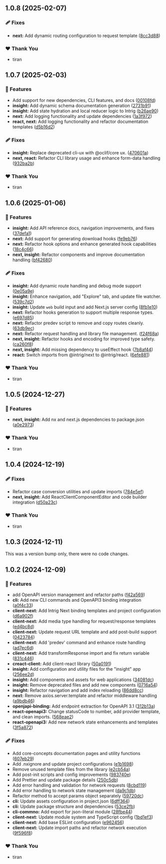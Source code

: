 ## 1.0.8 (2025-02-07)

### 🩹 Fixes

- **next:** Add dynamic routing configuration to request template ([8cc3d88](https://github.com/intrigsoft/intrig/commit/8cc3d88))

### ❤️  Thank You

- tiran

## 1.0.7 (2025-02-03)

### 🚀 Features

- Add support for new dependencies, CLI features, and docs ([00108fd](https://github.com/intrigsoft/intrig/commit/00108fd))
- **insight:** Add dynamic schema documentation generation ([2731b91](https://github.com/intrigsoft/intrig/commit/2731b91))
- **insight:** Add state hydration and local reducer logic to Intrig ([b26ae90](https://github.com/intrigsoft/intrig/commit/b26ae90))
- **next:** Add logging functionality and update dependencies ([1a3f972](https://github.com/intrigsoft/intrig/commit/1a3f972))
- **react, next:** Add logging functionality and refactor documentation templates ([d5b16d2](https://github.com/intrigsoft/intrig/commit/d5b16d2))

### 🩹 Fixes

- **insight:** Replace deprecated cli-ux with @oclif/core ux. ([470601a](https://github.com/intrigsoft/intrig/commit/470601a))
- **next, react:** Refactor CLI library usage and enhance form-data handling ([932ba2b](https://github.com/intrigsoft/intrig/commit/932ba2b))

### ❤️  Thank You

- tiran

## 1.0.6 (2025-01-06)

### 🚀 Features

- **insight:** Add API reference docs, navigation improvements, and fixes ([37defa1](https://github.com/intrigsoft/intrig/commit/37defa1))
- **next:** Add support for generating download hooks ([fe9eb76](https://github.com/intrigsoft/intrig/commit/fe9eb76))
- **next:** Refactor hook options and enhance generated hook capabilities ([18c4c66](https://github.com/intrigsoft/intrig/commit/18c4c66))
- **next, insight:** Refactor components and improve documentation handling ([bf42680](https://github.com/intrigsoft/intrig/commit/bf42680))

### 🩹 Fixes

- **insight:** Add dynamic route handling and debug mode support ([0e05a9e](https://github.com/intrigsoft/intrig/commit/0e05a9e))
- **insight:** Enhance navigation, add "Explore" tab, and update file watcher. ([539c7d2](https://github.com/intrigsoft/intrig/commit/539c7d2))
- **insight:** Update `web` build input and add Next.js server config ([8fb1e10](https://github.com/intrigsoft/intrig/commit/8fb1e10))
- **next:** Refactor hooks generation to support multiple response types. ([e697d85](https://github.com/intrigsoft/intrig/commit/e697d85))
- **next:** Refactor predev script to remove and copy routes cleanly. ([63db9ec](https://github.com/intrigsoft/intrig/commit/63db9ec))
- **next:** Refactor request handling and library file management. ([f24f68a](https://github.com/intrigsoft/intrig/commit/f24f68a))
- **next, insight:** Refactor hooks and encoding for improved type safety. ([ca260f8](https://github.com/intrigsoft/intrig/commit/ca260f8))
- **next, insight:** Add missing dependency to useEffect hook ([7b8af44](https://github.com/intrigsoft/intrig/commit/7b8af44))
- **react:** Switch imports from @intrig/next to @intrig/react. ([6efe881](https://github.com/intrigsoft/intrig/commit/6efe881))

### ❤️  Thank You

- tiran

## 1.0.5 (2024-12-27)

### 🚀 Features

- **next, insight:** Add nx and next.js dependencies to package.json ([a0e2973](https://github.com/intrigsoft/intrig/commit/a0e2973))

### ❤️  Thank You

- tiran

## 1.0.4 (2024-12-19)

### 🩹 Fixes

- Refactor case conversion utilities and update imports ([784e5ef](https://github.com/intrigsoft/intrig/commit/784e5ef))
- **next, insight:** Add ReactClientComponentEditor and code builder integration ([d50a23c](https://github.com/intrigsoft/intrig/commit/d50a23c))

### ❤️  Thank You

- tiran

## 1.0.3 (2024-12-11)

This was a version bump only, there were no code changes.

## 1.0.2 (2024-12-09)

### 🚀 Features

- add OpenAPI version management and refactor paths ([f42a569](https://github.com/intrigsoft/intrig/commit/f42a569))
- **cli:** Add new CLI commands and OpenAPI3 binding integration ([a0f4c33](https://github.com/intrigsoft/intrig/commit/a0f4c33))
- **client-next:** Add Intrig Next binding templates and project configuration ([d6a902f](https://github.com/intrigsoft/intrig/commit/d6a902f))
- **client-next:** Add media type handling for request/response templates ([ed4bc8d](https://github.com/intrigsoft/intrig/commit/ed4bc8d))
- **client-next:** Update request URL template and add post-build support ([0423784](https://github.com/intrigsoft/intrig/commit/0423784))
- **client-next:** Add 'predev' command and enhance route handling ([ad7ec6d](https://github.com/intrigsoft/intrig/commit/ad7ec6d))
- **client-next:** Add transformResponse import and fix return variable ([831c446](https://github.com/intrigsoft/intrig/commit/831c446))
- **creact-client:** Add client-react library ([50a0191](https://github.com/intrigsoft/intrig/commit/50a0191))
- **insight:** Add configuration and utility files for the "insight" app ([256ee2d](https://github.com/intrigsoft/intrig/commit/256ee2d))
- **insight:** Add components and assets for web applications ([34081dc](https://github.com/intrigsoft/intrig/commit/34081dc))
- **insight:** Remove deprecated files and add new components ([0716a54](https://github.com/intrigsoft/intrig/commit/0716a54))
- **insight:** Refactor navigation and add index reloading ([86dd8cc](https://github.com/intrigsoft/intrig/commit/86dd8cc))
- **next:** Remove axios.server.template and refactor middleware handling ([a9bdb46](https://github.com/intrigsoft/intrig/commit/a9bdb46))
- **openjapi-binding:** Add endpoint extraction for OpenAPI 3.1 ([312b13a](https://github.com/intrigsoft/intrig/commit/312b13a))
- **react-openapi3:** Change statusCode to number, add provider template, and clean imports. ([568eae2](https://github.com/intrigsoft/intrig/commit/568eae2))
- **react-openapi3:** Add new network state enhancements and templates ([3f5a872](https://github.com/intrigsoft/intrig/commit/3f5a872))

### 🩹 Fixes

- Add core-concepts documentation pages and utility functions ([607eb29](https://github.com/intrigsoft/intrig/commit/607eb29))
- Add .nxignore and update project configurations ([e1b1698](https://github.com/intrigsoft/intrig/commit/e1b1698))
- Remove unused template files from the library ([e2cb54a](https://github.com/intrigsoft/intrig/commit/e2cb54a))
- Add post-init scripts and config improvements ([983740e](https://github.com/intrigsoft/intrig/commit/983740e))
- Add Prettier and update package details ([250c5db](https://github.com/intrigsoft/intrig/commit/250c5db))
- Add error handling and validation for network requests ([8cbd119](https://github.com/intrigsoft/intrig/commit/8cbd119))
- Add error handling to network state management ([da9c1db](https://github.com/intrigsoft/intrig/commit/da9c1db))
- Refactor method to accept params object separately ([59720dc](https://github.com/intrigsoft/intrig/commit/59720dc))
- **cli:** Update assets configuration in project.json ([6dff364](https://github.com/intrigsoft/intrig/commit/6dff364))
- **cli:** Update package structure and dependencies ([53ce2fb](https://github.com/intrigsoft/intrig/commit/53ce2fb))
- **cli-commno:** Add export for json-literal module ([28fbe44](https://github.com/intrigsoft/intrig/commit/28fbe44))
- **client-next:** Update module system and TypeScript config ([1bd1ef3](https://github.com/intrigsoft/intrig/commit/1bd1ef3))
- **client-next:** Add base ESLint configuration ([e962456](https://github.com/intrigsoft/intrig/commit/e962456))
- **client-next:** Update import paths and refactor network execution ([9f596f8](https://github.com/intrigsoft/intrig/commit/9f596f8))

### ❤️  Thank You

- tiran